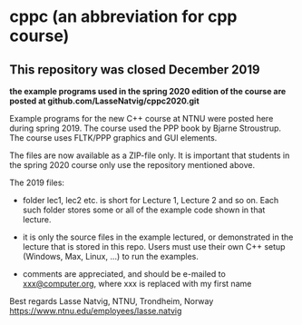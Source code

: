 # cppc  (an abbreviation for cpp course)

## This repository was closed December 2019

**the example programs used in the spring 2020 edition of the course are posted at github.com/LasseNatvig/cppc2020.git**

Example programs for the new C++ course at NTNU were posted here during spring 2019. The course used the PPP book by Bjarne Stroustrup. The course uses FLTK/PPP graphics and GUI elements.

The files are now available as a ZIP-file only. It is important that students in the spring 2020 course only use the repository mentioned above.

The 2019 files:

- folder lec1, lec2 etc. is short for Lecture 1, Lecture 2 and so on. Each such folder stores some or all of the example code shown in that lecture.

- it is only the source files in the example lectured, or demonstrated in the lecture that is stored in this repo. Users must use their own C++ setup (Windows, Max, Linux, ...) to run the examples.

- comments are appreciated, and should be e-mailed to xxx@computer.org, where xxx is replaced with my first name

Best regards
Lasse Natvig,
NTNU, Trondheim, Norway
https://www.ntnu.edu/employees/lasse.natvig


